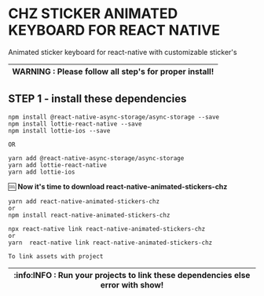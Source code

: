 # CHZ STICKER ANIMATED KEYBOARD FOR REACT NATIVE
Animated sticker keyboard for react-native with customizable sticker's

| **WARNING** : Please follow all step's for proper install! |
| --- |

## STEP 1 - install these dependencies

```
npm install @react-native-async-storage/async-storage --save
npm install lottie-react-native --save
npm install lottie-ios --save

OR

yarn add @react-native-async-storage/async-storage
yarn add lottie-react-native
yarn add lottie-ios

```
:cool: **Now it's time to download react-native-animated-stickers-chz**

```
yarn add react-native-animated-stickers-chz
or
npm install react-native-animated-stickers-chz

npx react-native link react-native-animated-stickers-chz
or
yarn  react-native link react-native-animated-stickers-chz

To link assets with project

```
| :info:**INFO** : Run your projects to link these dependencies else error with show! |
| --- |
